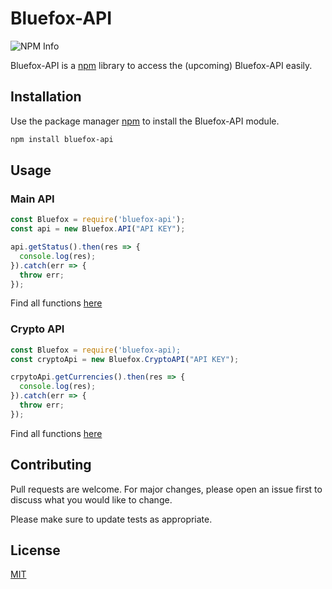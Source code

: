 # Bluefox-API

![NPM Info](https://nodei.co/npm/bluefox-api.png?downloads=true&stars=true)

Bluefox-API is a [npm](https://npmjs.org/) library to access the (upcoming) Bluefox-API easily.

## Installation

Use the package manager [npm](https://npmjs.org/) to install the Bluefox-API module.

```bash
npm install bluefox-api
```

## Usage

### Main API

```javascript
const Bluefox = require('bluefox-api');
const api = new Bluefox.API("API KEY");

api.getStatus().then(res => {
  console.log(res);
}).catch(err => {
  throw err;
});
```

Find all functions [here](https://github.com/SuperS123/bluefox-api/blob/main/FUNCTIONS.md#main-api)

### Crypto API
```javascript
const Bluefox = require('bluefox-api);
const cryptoApi = new Bluefox.CryptoAPI("API KEY");

crpytoApi.getCurrencies().then(res => {
  console.log(res);
}).catch(err => {
  throw err;
});
```

Find all functions [here](https://github.com/SuperS123/bluefox-api/blob/main/FUNCTIONS.md#crypto-api)

## Contributing
Pull requests are welcome. For major changes, please open an issue first to discuss what you would like to change.

Please make sure to update tests as appropriate.

## License
[MIT](https://choosealicense.com/licenses/mit/)
